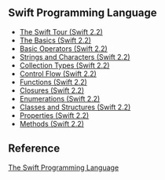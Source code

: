 Swift Programming Language
----------------

* [The Swift Tour (Swift 2.2)](https://github.com/rocooshiang/LearningSwiftRecord/blob/master/Swift-Programming-Language/docs/The-Swift-Tour.md)
* [The Basics (Swift 2.2)](https://github.com/rocooshiang/LearningSwiftRecord/blob/master/Swift-Programming-Language/docs/The-Basics.md)
* [Basic Operators (Swift 2.2)](https://github.com/rocooshiang/LearningSwiftRecord/blob/master/Swift-Programming-Language/docs/Basic-Operators.md)
* [Strings and Characters (Swift 2.2)](https://github.com/rocooshiang/LearningSwiftRecord/blob/master/Swift-Programming-Language/docs/Strings-and-Characters.md)
* [Collection Types (Swift 2.2)](https://github.com/rocooshiang/LearningSwiftRecord/blob/master/Swift-Programming-Language/docs/Collection-Types.md)
* [Control Flow (Swift 2.2)](https://github.com/rocooshiang/LearningSwiftRecord/blob/master/Swift-Programming-Language/docs/Control-Flow.md)
* [Functions (Swift 2.2)](https://github.com/rocooshiang/LearningSwiftRecord/blob/master/Swift-Programming-Language/docs/Functions.md)
* [Closures (Swift 2.2)](https://github.com/rocooshiang/LearningSwiftRecord/blob/master/Swift-Programming-Language/docs/Closures.md)
* [Enumerations (Swift 2.2)](https://github.com/rocooshiang/LearningSwiftRecord/blob/master/Swift-Programming-Language/docs/Enumerations.md)
* [Classes and Structures (Swift 2.2)](https://github.com/rocooshiang/LearningSwiftRecord/blob/master/Swift-Programming-Language/docs/Classes-and-Structures.md)
* [Properties (Swift 2.2)](https://github.com/rocooshiang/LearningSwiftRecord/blob/master/Swift-Programming-Language/docs/Properties.md)
* [Methods (Swift 2.2)](https://github.com/rocooshiang/LearningSwiftRecord/blob/master/Swift-Programming-Language/docs/Methods.md)



Reference
----------
[The Swift Programming Language](https://developer.apple.com/library/ios/documentation/Swift/Conceptual/Swift_Programming_Language/index.html#//apple_ref/doc/uid/TP40014097-CH3-ID0)

